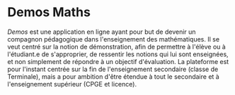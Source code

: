 # Demos Maths

*Demos* est une application en ligne ayant pour but de devenir un compagnon pédagogique dans l'enseignement des mathématiques. Il se veut centré sur la notion de démonstration, afin de permettre à l'élève ou à l'étudiant.e de s'approprier, de ressentir les notions qui lui sont enseignées, et non simplement de répondre à un objectif d'évaluation.
La plateforme est pour l'instant centrée sur la fin de l'enseignement secondaire (classe de Terminale), mais a pour ambition d'être étendue à tout le secondaire et à l'enseignement supérieur (CPGE et licence).